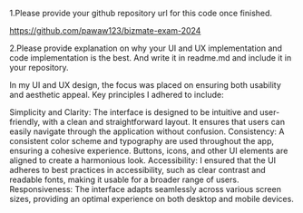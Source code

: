 1.Please provide your github repository url for this code once finished.

https://github.com/pawaw123/bizmate-exam-2024

2.Please provide explanation on why your UI and UX implementation and code implementation is the best. And write it in readme.md and include it in your repository.

In my UI and UX design, the focus was placed on ensuring both usability and aesthetic appeal. Key principles I adhered to include:

Simplicity and Clarity: The interface is designed to be intuitive and user-friendly, with a clean and straightforward layout. It ensures that users can easily navigate through the application without confusion.
Consistency: A consistent color scheme and typography are used throughout the app, ensuring a cohesive experience. Buttons, icons, and other UI elements are aligned to create a harmonious look.
Accessibility: I ensured that the UI adheres to best practices in accessibility, such as clear contrast and readable fonts, making it usable for a broader range of users.
Responsiveness: The interface adapts seamlessly across various screen sizes, providing an optimal experience on both desktop and mobile devices.
